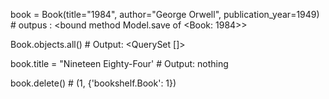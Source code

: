 book = Book(title="1984", author="George Orwell", publication_year=1949) # outpus : <bound method Model.save of <Book: 1984>>

Book.objects.all() # Output: <QuerySet []>

book.title = "Nineteen Eighty-Four' # Output: nothing

book.delete() # (1, {'bookshelf.Book': 1})